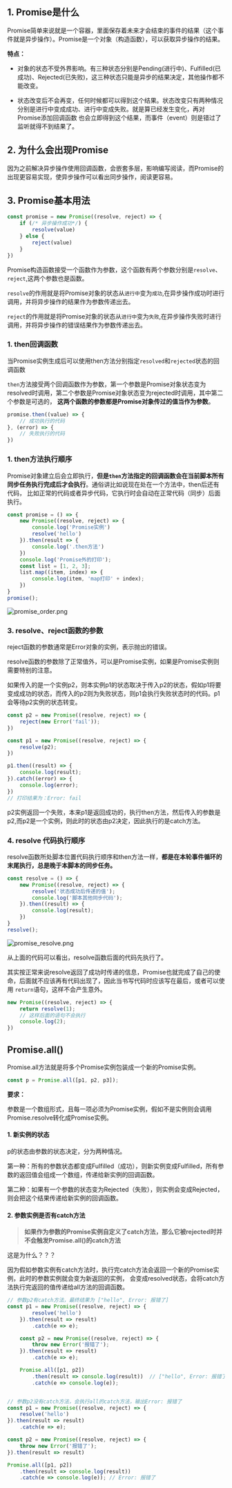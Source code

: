 
## 1. Promise是什么

Promise简单来说就是一个容器，里面保存着未来才会结束的事件的结果（这个事件就是异步操作）。Promise是一个对象（构造函数），可以获取异步操作的结果。

**特点：**

- 对象的状态不受外界影响。有三种状态分别是Pending(进行中)、Fulfilled(已成功)、Rejected(已失败)，这三种状态只能是异步的结果决定，其他操作都不能改变。

- 状态改变后不会再变，任何时候都可以得到这个结果。状态改变只有两种情况分别是进行中变成成功、进行中变成失败。就是算已经发生变化，再对Promise添加回调函数
也会立即得到这个结果，而事件（event）则是错过了监听就得不到结果了。


## 2. 为什么会出现Promise

因为之前解决异步操作使用回调函数，会嵌套多层，影响编写阅读，而Promise的出现更容易实现，使异步操作可以看出同步操作，阅读更容易。

## 3. Promise基本用法

```js
const promise = new Promise((resolve, reject) => {
    if (/* 异步操作成功*/) {
        resolve(value)
    } else {
        reject(value)
    }
})
```

Promise构造函数接受一个函数作为参数，这个函数有两个参数分别是`resolve`、`reject`,这两个参数也是函数。

`resolve`的作用就是将Promise对象的状态从`进行中`变为`成功`,在异步操作成功时进行调用，并将异步操作的结果作为参数传递出去。

`reject`的作用就是将Promise对象的状态从`进行中`变为`失败`,在异步操作失败时进行调用，并将异步操作的错误结果作为参数传递出去。

### 1. then回调函数

当Promise实例生成后可以使用then方法分别指定`resolved`和`rejected`状态的回调函数

`then`方法接受两个回调函数作为参数，第一个参数是Promise对象状态变为resolved时调用，第二个参数是Promise对象状态变为rejected时调用，其中第二个参数是可选的，
**这两个函数的参数都是Promise对象传过的值当作为参数**。

```js
promise.then((value) => {
    // 成功执行的代码
}, (error) => {
    // 失败执行的代码
})
```

### 1. then方法执行顺序

Promise对象建立后会立即执行，**但是`then`方法指定的回调函数会在当前脚本所有同步任务执行完成后才会执行**。通俗讲比如说现在处在一个方法中，then后还有代码，
比如正常的代码或者异步代码，它执行时会自动在正常代码（同步）后面执行。


```js
const promise = () => {
    new Promise((resolve, reject) => {
        console.log('Promise实例')
        resolve('hello')
    }).then(result => {
        console.log('.then方法')
    })
    console.log('Promise外的打印');
    const list = [1, 2, 3];
    list.map((item, index) => {
        console.log(item, 'map打印' + index);
    })
}
promise();

```
![promise_order.png](images/promise_order.png)

### 3. resolve、reject函数的参数

reject函数的参数通常是Error对象的实例，表示抛出的错误。

resolve函数的参数除了正常值外，可以是Promise实例，如果是Promise实例则需要特别的注意。

如果传入的是一个实例p2，则本实例p1的状态取决于传入p2的状态，假如p1将要变成成功的状态，而传入的p2则为失败状态，则p1会执行失败状态时的代码。p1会等待p2实例的状态转变。

```js
const p2 = new Promise((resolve, reject) => {
    reject(new Error('fail'));
})

const p1 = new Promise((resolve, reject) => {
    resolve(p2);
})

p1.then((result) => {
    console.log(result);
}).catch((error) => {
    console.log(error);
})
// 打印结果为：Error: fail
```
p2实例返回一个失败，本来p1是返回成功的，执行then方法，然后传入的参数是p2,而p2是一个实例，则此时的状态由p2决定，因此执行的是catch方法。

### 4. resolve 代码执行顺序

resolve函数所处脚本位置代码执行顺序和then方法一样，**都是在本轮事件循环的末尾执行，总是晚于本脚本的同步任务。**

```js
const resolve = () => {
    new Promise((resolve, reject) => {
        resolve('状态成功后传递的值');
        console.log('脚本其他同步代码');
    }).then((result) => {
        console.log(result);
    })
}
resolve();
```

![promise_resolve.png](images/promise_resolve.png)

从上面的代码可以看出，resolve函数后面的代码先执行了。

其实按正常来说resolve返回了成功时传递的信息，Promise也就完成了自己的使命，后面就不应该再有代码出现了，因此当书写代码时应该写在最后，或者可以使用
`return`语句，这样不会产生意外。

```js
new Promise((resolve, reject) => {
    return resolve(1);
    // 这样后面的语句不会执行
    console.log(2);
})
```












## Promise.all()

Promise.all方法就是将多个Promise实例包装成一个新的Promise实例。

```js
const p = Promise.all([p1, p2, p3]);
```
**要求：**

参数是一个数组形式，且每一项必须为Promise实例，假如不是实例则会调用Promise.resolve转化成Promise实例。

#### 1. 新实例的状态

p的状态由参数的状态决定，分为两种情况。

第一种：所有的参数状态都变成Fulfilled（成功），则新实例变成Fulfilled，所有参数的返回值会组成一个数组，传递给新实例的回调函数。

第二种：如果有一个参数的状态变为Rejected（失败），则实例会变成Rejected，则会把这个结果传递给新实例的回调函数。

#### 2. 参数实例是否有catch方法

> **如果作为参数的Promise实例自定义了catch方法，那么它被rejected时并不会触发Promise.all()的catch方法**

这是为什么？？？

因为假如参数实例有catch方法时，执行完catch方法会返回一个新的Promise实例，此时的参数实例就会变为新返回的实例，
会变成resolved状态，会将catch方法执行完返回的值传递给all方法的回调函数。

```js
// 参数p2有catch方法，最终结果为 ["hello", Error: 报错了]
const p1 = new Promise((resolve, reject) => {
        resolve('hello')
    }).then(result => result)
        .catch(e => e);

    const p2 = new Promise((resolve, reject) => {
        throw new Error('报错了');
    }).then(result => result)
        .catch(e => e);

    Promise.all([p1, p2])
        .then(result => console.log(result))  // ["hello", Error: 报错了]
        .catch(e => console.log(e));
```

```js

// 参数p2没有catch方法，会执行all的catch方法，输出Error: 报错了
const p1 = new Promise((resolve, reject) => {
    resolve('hello')
}).then(result => result)
    .catch(e => e);

const p2 = new Promise((resolve, reject) => {
    throw new Error('报错了');
}).then(result => result)

Promise.all([p1, p2])
    .then(result => console.log(result))
    .catch(e => console.log(e)); // Error: 报错了
```




